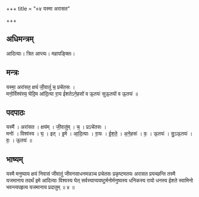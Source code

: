 +++
title = "०४ यस्मा अरासत"

+++
## अधिमन्त्रम्
आदित्याः। त्रित आप्त्यः। महापङ्क्तिः।

## मन्त्रः
यस्मा॒ अरा॑सत॒ क्षयं॑ जी॒वातुं॑ च॒ प्रचे॑तसः ।  
मनो॒र्विश्व॑स्य॒ घेदि॒म आ॑दि॒त्या रा॒य ई॑शतेऽने॒हसो॑ व ऊ॒तयः॑ सुऊ॒तयो॑ व ऊ॒तयः॑ ॥

## पदपाठः
यस्मै॑ । अरा॑सत । क्षय॑म् । जी॒वातु॑म् । च॒ । प्रऽचे॑तसः ।  
मनोः॑ । विश्व॑स्य । घ॒ । इत् । इ॒मे । आ॒दि॒त्याः । रा॒यः । ई॒श॒ते॒ । अ॒ने॒हसः॑ । वः॒ । ऊ॒तयः॑ । सु॒ऽऊ॒तयः॑ । वः॒ । ऊ॒तयः॑ ॥

## भाष्यम्
यस्मै मनुष्याय क्षयं निवासं जीवातुं जीवनसाधनमन्नञ्च प्रचेतसः प्रकृष्टमतयः अरासत प्रयच्छन्ति तस्मै यजमानाय तदर्थं इमे आदित्याः विश्वस्य घेत् सर्वस्याप्ययष्टुर्मनोर्मनुष्यस्य धनिकस्य रायो धनस्य ईशते स्वामिनो भवन्त्यपहृत्य यजमानाय प्रदातुम् ॥ ४ ॥